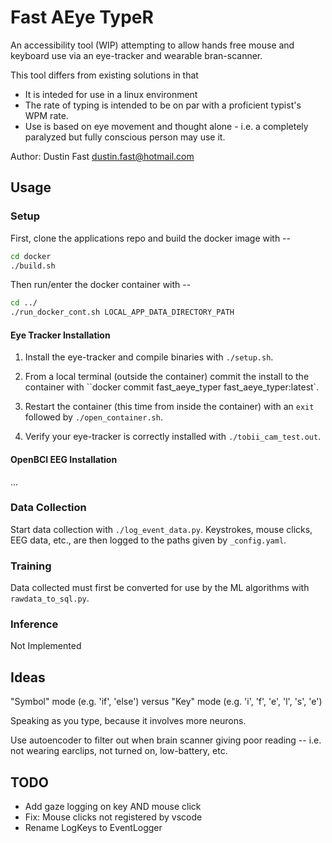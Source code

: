 # Fast AEye TypeR

An accessibility tool (WIP) attempting to allow hands free mouse and keyboard use via an eye-tracker and wearable bran-scanner.

This tool differs from existing solutions in that

* It is inteded for use in a linux environment
* The rate of typing is intended to be on par with a proficient typist's WPM rate.
*  Use is based on eye movement and thought alone - i.e. a completely paralyzed but fully conscious person may use it.

Author: Dustin Fast <dustin.fast@hotmail.com>

## Usage

### Setup

First, clone the applications repo and build the docker image with --

```bash
cd docker
./build.sh
```

Then run/enter the docker container with --  

```bash
cd ../
./run_docker_cont.sh LOCAL_APP_DATA_DIRECTORY_PATH
```  

#### Eye Tracker Installation

1. Install the eye-tracker and compile binaries with `./setup.sh`.

2. From a local terminal (outside the container) commit the install to the container with ``docker commit fast_aeye_typer fast_aeye_typer:latest`.  

3. Restart the container (this time from inside the container) with an `exit` followed by `./open_container.sh`.  

4. Verify your eye-tracker is correctly installed with `./tobii_cam_test.out`.

#### OpenBCI EEG Installation

...

### Data Collection

Start data collection with `./log_event_data.py`. Keystrokes, mouse clicks, EEG data, etc., are then logged to the paths given by `_config.yaml`.


### Training

Data collected must first be converted for use by the ML algorithms with `rawdata_to_sql.py`.

### Inference

Not Implemented

## Ideas

"Symbol" mode (e.g. 'if', 'else') versus "Key" mode (e.g. 'i', 'f', 'e', 'l', 's', 'e')

Speaking as you type, because it involves more neurons.

Use autoencoder to filter out when brain scanner giving poor reading -- i.e. not wearing earclips, not turned on, low-battery, etc.

## TODO

* Add gaze logging on key AND mouse click
* Fix: Mouse clicks not registered by vscode
* Rename LogKeys to EventLogger
